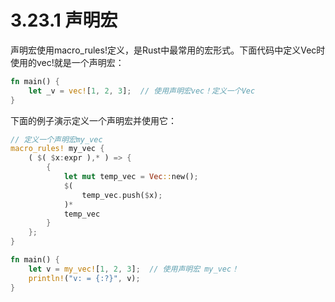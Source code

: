 # 3.23.1 声明宏
声明宏使用macro_rules!定义，是Rust中最常用的宏形式。下面代码中定义Vec时使用的vec!就是一个声明宏：

```rust
fn main() {
    let _v = vec![1, 2, 3];  // 使用声明宏vec！定义一个Vec
}
```

下面的例子演示定义一个声明宏并使用它：

```rust
// 定义一个声明宏my_vec
macro_rules! my_vec {
    ( $( $x:expr ),* ) => {
        {
            let mut temp_vec = Vec::new();
            $(
                temp_vec.push($x);
            )*
            temp_vec
        }
    };
}

fn main() {
    let v = my_vec![1, 2, 3];  // 使用声明宏 my_vec！
    println!("v: = {:?}", v);
}
```
